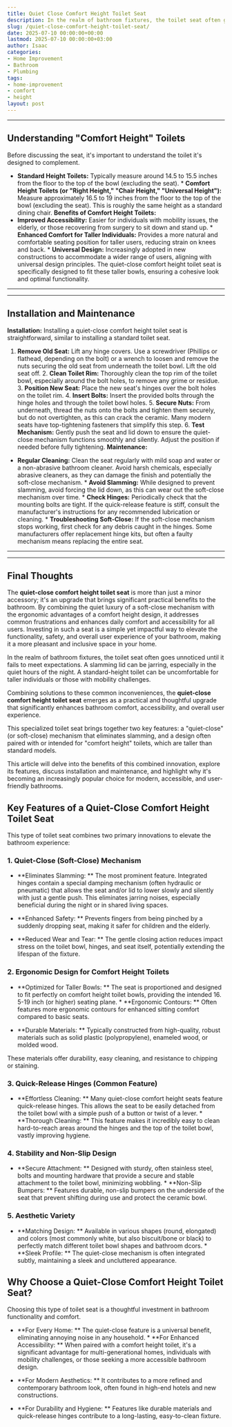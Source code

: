 ```yaml
---
title: Quiet Close Comfort Height Toilet Seat
description: In the realm of bathroom fixtures, the toilet seat often goes unnoticed until it fails to meet expectations. A slamming lid can be jarring, especially in the...
slug: /quiet-close-comfort-height-toilet-seat/
date: 2025-07-10 00:00:00+00:00
lastmod: 2025-07-10 00:00:00+03:00
author: Isaac
categories:
- Home Improvement
- Bathroom
- Plumbing
tags:
- home-improvement
- comfort
- height
layout: post
---
```

---
## Understanding "Comfort Height" Toilets
Before discussing the seat, it's important to understand the toilet it's designed to complement.
* **Standard Height Toilets:** Typically measure around 14.5 to 15.5 inches from the floor to the top of the bowl (excluding the seat). * **Comfort Height Toilets (or "Right Height," "Chair Height," "Universal Height"):** Measure approximately 16.5 to 19 inches from the floor to the top of the bowl (excluding the seat). This is roughly the same height as a standard dining chair.
**Benefits of Comfort Height Toilets:**
* **Improved Accessibility:** Easier for individuals with mobility issues, the elderly, or those recovering from surgery to sit down and stand up. * **Enhanced Comfort for Taller Individuals:** Provides a more natural and comfortable seating position for taller users, reducing strain on knees and back. * **Universal Design:** Increasingly adopted in new constructions to accommodate a wider range of users, aligning with universal design principles.
The quiet-close comfort height toilet seat is specifically designed to fit these taller bowls, ensuring a cohesive look and optimal functionality.
---
---
## Installation and Maintenance
**Installation:**
Installing a quiet-close comfort height toilet seat is straightforward, similar to installing a standard toilet seat.
1. **Remove Old Seat:** Lift any hinge covers. Use a screwdriver (Phillips or flathead, depending on the bolt) or a wrench to loosen and remove the nuts securing the old seat from underneath the toilet bowl. Lift the old seat off. 2. **Clean Toilet Rim:** Thoroughly clean the top rim of the toilet bowl, especially around the bolt holes, to remove any grime or residue. 3. **Position New Seat:** Place the new seat's hinges over the bolt holes on the toilet rim. 4.
**Insert Bolts:** Insert the provided bolts through the hinge holes and through the toilet bowl holes. 5. **Secure Nuts:** From underneath, thread the nuts onto the bolts and tighten them securely, but do not overtighten, as this can crack the ceramic. Many modern seats have top-tightening fasteners that simplify this step. 6. **Test Mechanism:** Gently push the seat and lid down to ensure the quiet-close mechanism functions smoothly and silently.
Adjust the position if needed before fully tightening.
**Maintenance:**
* **Regular Cleaning:** Clean the seat regularly with mild soap and water or a non-abrasive bathroom cleaner. Avoid harsh chemicals, especially abrasive cleaners, as they can damage the finish and potentially the soft-close mechanism. * **Avoid Slamming:** While designed to prevent slamming, avoid forcing the lid down, as this can wear out the soft-close mechanism over time. * **Check Hinges:** Periodically check that the mounting bolts are tight.
If the quick-release feature is stiff, consult the manufacturer's instructions for any recommended lubrication or cleaning. * **Troubleshooting Soft-Close:** If the soft-close mechanism stops working, first check for any debris caught in the hinges. Some manufacturers offer replacement hinge kits, but often a faulty mechanism means replacing the entire seat.
---
---
## Final Thoughts
The **quiet-close comfort height toilet seat** is more than just a minor accessory; it's an upgrade that brings significant practical benefits to the bathroom. By combining the quiet luxury of a soft-close mechanism with the ergonomic advantages of a comfort height design, it addresses common frustrations and enhances daily comfort and accessibility for all users.
Investing in such a seat is a simple yet impactful way to elevate the functionality, safety, and overall user experience of your bathroom, making it a more pleasant and inclusive space in your home.

In the realm of bathroom fixtures, the toilet seat often goes unnoticed until it fails to meet expectations. A slamming lid can be jarring, especially in the quiet hours of the night. A standard-height toilet can be uncomfortable for taller individuals or those with mobility challenges.

Combining solutions to these common inconveniences, the **quiet-close comfort height toilet seat** emerges as a practical and thoughtful upgrade that significantly enhances bathroom comfort, accessibility, and overall user experience.

This specialized toilet seat brings together two key features: a "quiet-close" (or soft-close) mechanism that eliminates slamming, and a design often paired with or intended for "comfort height" toilets, which are taller than standard models.

This article will delve into the benefits of this combined innovation, explore its features, discuss installation and maintenance, and highlight why it's becoming an increasingly popular choice for modern, accessible, and user-friendly bathrooms.

##  Key Features of a Quiet-Close Comfort Height Toilet Seat

This type of toilet seat combines two primary innovations to elevate the bathroom experience:

###  1. Quiet-Close (Soft-Close) Mechanism

* **Eliminates Slamming: ** The most prominent feature. Integrated hinges contain a special damping mechanism (often hydraulic or pneumatic) that allows the seat and/or lid to lower slowly and silently with just a gentle push. This eliminates jarring noises, especially beneficial during the night or in shared living spaces.

* **Enhanced Safety: ** Prevents fingers from being pinched by a suddenly dropping seat, making it safer for children and the elderly.

* **Reduced Wear and Tear: ** The gentle closing action reduces impact stress on the toilet bowl, hinges, and seat itself, potentially extending the lifespan of the fixture.

###  2. Ergonomic Design for Comfort Height Toilets

* **Optimized for Taller Bowls: ** The seat is proportioned and designed to fit perfectly on comfort height toilet bowls, providing the intended 16. 5-19 inch (or higher) seating plane. * **Ergonomic Contours: ** Often features more ergonomic contours for enhanced sitting comfort compared to basic seats.

* **Durable Materials: ** Typically constructed from high-quality, robust materials such as solid plastic (polypropylene), enameled wood, or molded wood.

These materials offer durability, easy cleaning, and resistance to chipping or staining.

###  3. Quick-Release Hinges (Common Feature)

* **Effortless Cleaning: ** Many quiet-close comfort height seats feature quick-release hinges. This allows the seat to be easily detached from the toilet bowl with a simple push of a button or twist of a lever. * **Thorough Cleaning: ** This feature makes it incredibly easy to clean hard-to-reach areas around the hinges and the top of the toilet bowl, vastly improving hygiene.

###  4. Stability and Non-Slip Design

* **Secure Attachment: ** Designed with sturdy, often stainless steel, bolts and mounting hardware that provide a secure and stable attachment to the toilet bowl, minimizing wobbling. * **Non-Slip Bumpers: ** Features durable, non-slip bumpers on the underside of the seat that prevent shifting during use and protect the ceramic bowl.

###  5. Aesthetic Variety

* **Matching Design: ** Available in various shapes (round, elongated) and colors (most commonly white, but also biscuit/bone or black) to perfectly match different toilet bowl shapes and bathroom dcors. * **Sleek Profile: ** The quiet-close mechanism is often integrated subtly, maintaining a sleek and uncluttered appearance.

##  Why Choose a Quiet-Close Comfort Height Toilet Seat?

Choosing this type of toilet seat is a thoughtful investment in bathroom functionality and comfort.

* **For Every Home: ** The quiet-close feature is a universal benefit, eliminating annoying noise in any household. * **For Enhanced Accessibility: ** When paired with a comfort height toilet, it's a significant advantage for multi-generational homes, individuals with mobility challenges, or those seeking a more accessible bathroom design.

* **For Modern Aesthetics: ** It contributes to a more refined and contemporary bathroom look, often found in high-end hotels and new constructions.

* **For Durability and Hygiene: ** Features like durable materials and quick-release hinges contribute to a long-lasting, easy-to-clean fixture.
